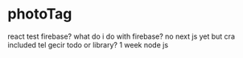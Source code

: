 # photoTag
react
test
firebase?
what do i do with firebase?
no next js yet but cra included
tel gecir
todo or library?
1 week node js